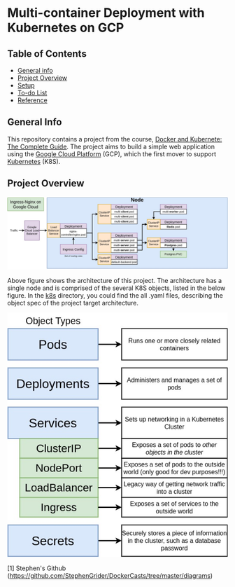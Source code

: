# Multi-container Deployment with Kubernetes on GCP

## Table of Contents

- [General info](#general-info)
- [Project Overview](#project-overview)
- [Setup](#setup)
- [To-do List](#To-do-List)
- [Reference](#reference)

## General Info

This repository contains a project from the course, [Docker and Kubernete: The Complete Guide](https://www.udemy.com/docker-and-kubernetes-the-complete-guide). The project aims to build a simple web application using the [Google Cloud Platform](https://cloud.google.com/) (GCP), which the first mover to support [Kubernetes](https://kubernetes.io/) (K8S).

## Project Overview

<img src="./image/architecture_detail.jpg">

Above figure shows the architecture of this project.
The architecture has a single node and is comprised of the several K8S objects, listed in the below figure.
In the [k8s](k8s) directory, you could find the all .yaml files, describing the object spec of the project target architecture.

<img src="./image/object_types.jpg">

[1] Stephen's Github (https://github.com/StephenGrider/DockerCasts/tree/master/diagrams)
